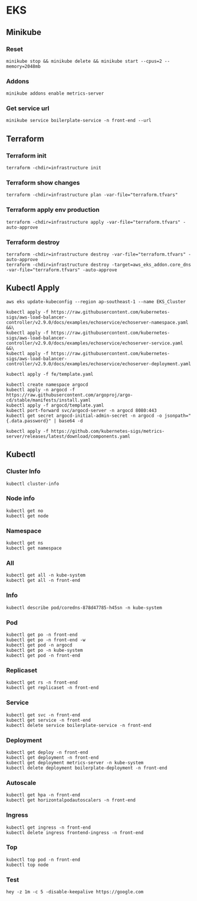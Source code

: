# EKS

## Minikube

### Reset

```shell
minikube stop && minikube delete && minikube start --cpus=2 --memory=2048mb
```

### Addons

```shell
minikube addons enable metrics-server
```

### Get service url

```shell
minikube service boilerplate-service -n front-end --url
```

## Terraform

### Terraform init

```shell
terraform -chdir=infrastructure init
```

### Terraform show changes

```shell
terraform -chdir=infrastructure plan -var-file="terraform.tfvars"
```

### Terraform apply env production

```shell
terraform -chdir=infrastructure apply -var-file="terraform.tfvars" -auto-approve
```

### Terraform destroy

```shell
terraform -chdir=infrastructure destroy -var-file="terraform.tfvars" -auto-approve
terraform -chdir=infrastructure destroy -target=aws_eks_addon.core_dns -var-file="terraform.tfvars" -auto-approve
```

## Kubectl Apply

```shell
aws eks update-kubeconfig --region ap-southeast-1 --name EKS_Cluster
```

```shell
kubectl apply -f https://raw.githubusercontent.com/kubernetes-sigs/aws-load-balancer-controller/v2.9.0/docs/examples/echoservice/echoserver-namespace.yaml &&\
kubectl apply -f https://raw.githubusercontent.com/kubernetes-sigs/aws-load-balancer-controller/v2.9.0/docs/examples/echoservice/echoserver-service.yaml &&\
kubectl apply -f https://raw.githubusercontent.com/kubernetes-sigs/aws-load-balancer-controller/v2.9.0/docs/examples/echoservice/echoserver-deployment.yaml
```

```shell
kubectl apply -f fe/template.yaml
```

```shell
kubectl create namespace argocd
kubectl apply -n argocd -f https://raw.githubusercontent.com/argoproj/argo-cd/stable/manifests/install.yaml
kubectl apply -f argocd/template.yaml
kubectl port-forward svc/argocd-server -n argocd 8080:443
kubectl get secret argocd-initial-admin-secret -n argocd -o jsonpath="{.data.password}" | base64 -d
```

```shell
kubectl apply -f https://github.com/kubernetes-sigs/metrics-server/releases/latest/download/components.yaml
```

## Kubectl

### Cluster Info

```shell
kubectl cluster-info
```

### Node info

```shell
kubectl get no
kubectl get node
```

### Namespace

```shell
kubectl get ns
kubectl get namespace
```

### All

```shell
kubectl get all -n kube-system
kubectl get all -n front-end
```

### Info

```shell
kubectl describe pod/coredns-878d47785-h45sn -n kube-system
```

### Pod

```shell
kubectl get po -n front-end
kubectl get po -n front-end -w
kubectl get pod -n argocd
kubectl get po -n kube-system
kubectl get pod -n front-end
```

### Replicaset

```shell
kubectl get rs -n front-end
kubectl get replicaset -n front-end
```

### Service

```shell
kubectl get svc -n front-end
kubectl get service -n front-end
kubectl delete service boilerplate-service -n front-end
```

### Deployment

```shell
kubectl get deploy -n front-end
kubectl get deployment -n front-end
kubectl get deployment metrics-server -n kube-system
kubectl delete deployment boilerplate-deployment -n front-end
```

### Autoscale

```shell
kubectl get hpa -n front-end
kubectl get horizontalpodautoscalers -n front-end
```

### Ingress

```shell
kubectl get ingress -n front-end
kubectl delete ingress frontend-ingress -n front-end
```

### Top

```shell
kubectl top pod -n front-end
kubectl top node
```

### Test

```shell
hey -z 1m -c 5 -disable-keepalive https://google.com
```
